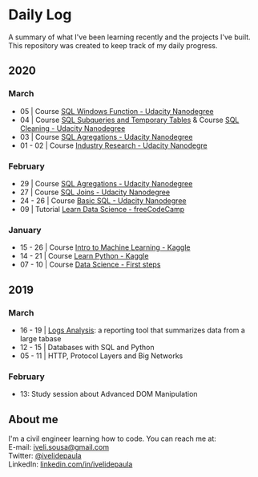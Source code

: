 # Daily Log
A summary of what I've been learning recently and the projects I've built. This repository was created to keep track of my daily progress.

## 2020

### March
 - 05 | Course [SQL Windows Function - Udacity Nanodegree](https://www.udacity.com/course/programming-for-data-science-nanodegree--nd104)
 - 04 | Course [SQL Subqueries and Temporary Tables](https://www.udacity.com/course/programming-for-data-science-nanodegree--nd104) & Course [SQL Cleaning - Udacity Nanodegree](https://www.udacity.com/course/programming-for-data-science-nanodegree--nd104)
 - 03 | Course [SQL Agregations - Udacity Nanodegree](https://www.udacity.com/course/programming-for-data-science-nanodegree--nd104)
 - 01 - 02 | Course [Industry Research - Udacity Nanodegre](https://www.udacity.com/course/programming-for-data-science-nanodegree--nd104)
 
### February
 - 29 | Course [SQL Agregations - Udacity Nanodegree](https://www.udacity.com/course/programming-for-data-science-nanodegree--nd104)
 - 27 | Course [SQL Joins - Udacity Nanodegree](https://www.udacity.com/course/programming-for-data-science-nanodegree--nd104)
 - 24 - 26 | Course [Basic SQL - Udacity Nanodegree](https://www.udacity.com/course/programming-for-data-science-nanodegree--nd104)
 - 09 | Tutorial [Learn Data Science - freeCodeCamp](https://www.youtube.com/watch?v=ua-CiDNNj30)

### January
 - 15 - 26 | Course [Intro to Machine Learning - Kaggle](https://www.kaggle.com/learn/intro-to-machine-learning)
 - 14 - 21 | Course [Learn Python - Kaggle](https://www.kaggle.com/learn/python)
 - 07 - 10 | Course [Data Science - First steps](https://cursos.alura.com.br/course/data-science-primeiros-passos)

## 2019
### March
 - 16 - 19 | [Logs Analysis](https://github.com/ivelisousa/Full-Stack-Nanodegree/tree/master/Log-analysis): a reporting tool that summarizes data from a large tabase
 - 12 - 15 | Databases with SQL and Python
 - 05 - 11 | HTTP, Protocol Layers and Big Networks

### February
- 13: Study session about Advanced DOM Manipulation

##  About me
I'm a civil engineer learning how to code. You can reach me at:  
E-mail: iveli.sousa@gmail.com  
Twitter: [@ivelidepaula](https://twitter.com/ivelidepaula)  
LinkedIn:  [linkedin.com/in/ivelidepaula](https://www.linkedin.com/in/ivelidepaula/)
